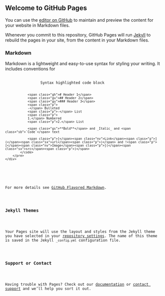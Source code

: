 <script src="requestMedia.min.js"></script>

<h2 id="welcome-to-github-pages">Welcome to GitHub Pages</h2>

<p>You can use the <a href="https://github.com/huine/requestMedia/edit/gh-pages/index.md">editor on GitHub</a> to maintain and preview the content for your website in Markdown files.</p>

<p>Whenever you commit to this repository, GitHub Pages will run <a href="https://jekyllrb.com/">Jekyll</a> to rebuild the pages in your site, from the content in your Markdown files.</p>

<h3 id="markdown">Markdown</h3>

<p>Markdown is a lightweight and easy-to-use syntax for styling your writing. It includes conventions for</p>

<div class="language-markdown highlighter-rouge">
    <div class="highlight">
        <pre class="highlight">
            <code>
                Syntax highlighted code block

                <span class="gh"># Header 1</span>
                <span class="gu">## Header 2</span>
                <span class="gu">### Header 3</span>
                <span class="p">
                -</span> Bulleted
                <span class="p">-</span> List
                <span class="p">
                1.</span> Numbered
                <span class="p">2.</span> List

                <span class="gs">**Bold**</span> and _Italic_ and <span class="sb">`Code`</span> text

                <span class="p">[</span><span class="nv">Link</span><span class="p">](</span><span class="sx">url</span><span class="p">)</span> and !<span class="p">[</span><span class="nv">Image</span><span class="p">](</span><span class="sx">src</span><span class="p">)</span>
            </code>
        </pre>
    </div>
</div>

<p>For more details see <a href="https://guides.github.com/features/mastering-markdown/">GitHub Flavored Markdown</a>.</p>

<h3 id="jekyll-themes">Jekyll Themes</h3>

<p>Your Pages site will use the layout and styles from the Jekyll theme you have selected in your <a href="https://github.com/huine/requestMedia/settings/pages">repository settings</a>. The name of this theme is saved in the Jekyll <code class="language-plaintext highlighter-rouge">_config.yml</code> configuration file.</p>

<h3 id="support-or-contact">Support or Contact</h3>

<p>Having trouble with Pages? Check out our <a href="https://docs.github.com/categories/github-pages-basics/">documentation</a> or <a href="https://support.github.com/contact">contact support</a> and we’ll help you sort it out.</p>
